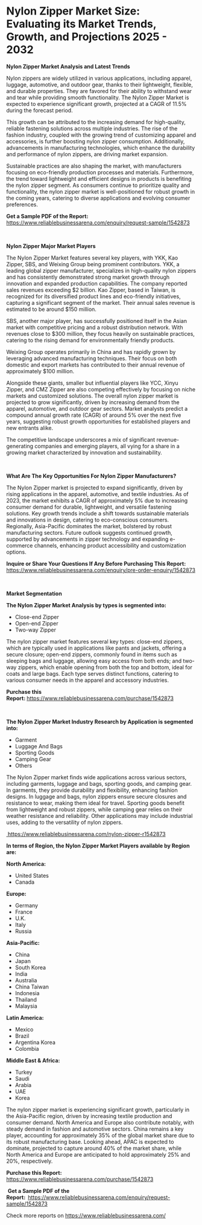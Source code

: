 <p><h1>Nylon Zipper Market Size: Evaluating its Market Trends, Growth, and Projections 2025 - 2032</h1></p><p><strong>Nylon Zipper Market Analysis and Latest Trends</strong></p>
<p><p>Nylon zippers are widely utilized in various applications, including apparel, luggage, automotive, and outdoor gear, thanks to their lightweight, flexible, and durable properties. They are favored for their ability to withstand wear and tear while providing smooth functionality. The Nylon Zipper Market is expected to experience significant growth, projected at a CAGR of 11.5% during the forecast period. </p><p>This growth can be attributed to the increasing demand for high-quality, reliable fastening solutions across multiple industries. The rise of the fashion industry, coupled with the growing trend of customizing apparel and accessories, is further boosting nylon zipper consumption. Additionally, advancements in manufacturing technologies, which enhance the durability and performance of nylon zippers, are driving market expansion. </p><p>Sustainable practices are also shaping the market, with manufacturers focusing on eco-friendly production processes and materials. Furthermore, the trend toward lightweight and efficient designs in products is benefiting the nylon zipper segment. As consumers continue to prioritize quality and functionality, the nylon zipper market is well-positioned for robust growth in the coming years, catering to diverse applications and evolving consumer preferences.</p></p>
<p><strong>Get a Sample PDF of the Report:&nbsp;</strong> <a href="https://www.reliablebusinessarena.com/enquiry/request-sample/1542873?utm_campaign=3535&utm_medium=2&utm_source=Github&utm_content=ia&utm_term=05042025&utm_id=nylon-zipper">https://www.reliablebusinessarena.com/enquiry/request-sample/1542873</a></p>
<p>&nbsp;</p>
<p><strong>Nylon Zipper Major Market Players</strong></p>
<p><p>The Nylon Zipper Market features several key players, with YKK, Kao Zipper, SBS, and Weixing Group being prominent contributors. YKK, a leading global zipper manufacturer, specializes in high-quality nylon zippers and has consistently demonstrated strong market growth through innovation and expanded production capabilities. The company reported sales revenues exceeding $2 billion. Kao Zipper, based in Taiwan, is recognized for its diversified product lines and eco-friendly initiatives, capturing a significant segment of the market. Their annual sales revenue is estimated to be around $150 million.</p><p>SBS, another major player, has successfully positioned itself in the Asian market with competitive pricing and a robust distribution network. With revenues close to $300 million, they focus heavily on sustainable practices, catering to the rising demand for environmentally friendly products. </p><p>Weixing Group operates primarily in China and has rapidly grown by leveraging advanced manufacturing techniques. Their focus on both domestic and export markets has contributed to their annual revenue of approximately $100 million.</p><p>Alongside these giants, smaller but influential players like YCC, Xinyu Zipper, and CMZ Zipper are also competing effectively by focusing on niche markets and customized solutions. The overall nylon zipper market is projected to grow significantly, driven by increasing demand from the apparel, automotive, and outdoor gear sectors. Market analysts predict a compound annual growth rate (CAGR) of around 5% over the next five years, suggesting robust growth opportunities for established players and new entrants alike. </p><p>The competitive landscape underscores a mix of significant revenue-generating companies and emerging players, all vying for a share in a growing market characterized by innovation and sustainability.</p></p>
<p>&nbsp;</p>
<p><strong>What Are The Key Opportunities For Nylon Zipper Manufacturers?</strong></p>
<p><p>The Nylon Zipper market is projected to expand significantly, driven by rising applications in the apparel, automotive, and textile industries. As of 2023, the market exhibits a CAGR of approximately 5% due to increasing consumer demand for durable, lightweight, and versatile fastening solutions. Key growth trends include a shift towards sustainable materials and innovations in design, catering to eco-conscious consumers. Regionally, Asia-Pacific dominates the market, bolstered by robust manufacturing sectors. Future outlook suggests continued growth, supported by advancements in zipper technology and expanding e-commerce channels, enhancing product accessibility and customization options.</p></p>
<p><strong>Inquire or Share Your Questions If Any Before Purchasing This Report:</strong> <a href="https://www.reliablebusinessarena.com/enquiry/pre-order-enquiry/1542873?utm_campaign=3535&utm_medium=2&utm_source=Github&utm_content=ia&utm_term=05042025&utm_id=nylon-zipper">https://www.reliablebusinessarena.com/enquiry/pre-order-enquiry/1542873</a></p>
<p>&nbsp;</p>
<p><strong>Market Segmentation</strong></p>
<p><strong>The Nylon Zipper Market Analysis by types is segmented into:</strong></p>
<p><ul><li>Close-end Zipper</li><li>Open-end Zipper</li><li>Two-way Zipper</li></ul></p>
<p><p>The nylon zipper market features several key types: close-end zippers, which are typically used in applications like pants and jackets, offering a secure closure; open-end zippers, commonly found in items such as sleeping bags and luggage, allowing easy access from both ends; and two-way zippers, which enable opening from both the top and bottom, ideal for coats and large bags. Each type serves distinct functions, catering to various consumer needs in the apparel and accessory industries.</p></p>
<p><strong>Purchase this Report:&nbsp;</strong><a href="https://www.reliablebusinessarena.com/purchase/1542873?utm_campaign=3535&utm_medium=2&utm_source=Github&utm_content=ia&utm_term=05042025&utm_id=nylon-zipper">https://www.reliablebusinessarena.com/purchase/1542873</a></p>
<p>&nbsp;</p>
<p><strong>The Nylon Zipper Market Industry Research by Application is segmented into:</strong></p>
<p><ul><li>Garment</li><li>Luggage And Bags</li><li>Sporting Goods</li><li>Camping Gear</li><li>Others</li></ul></p>
<p><p>The Nylon Zipper market finds wide applications across various sectors, including garments, luggage and bags, sporting goods, and camping gear. In garments, they provide durability and flexibility, enhancing fashion designs. In luggage and bags, nylon zippers ensure secure closures and resistance to wear, making them ideal for travel. Sporting goods benefit from lightweight and robust zippers, while camping gear relies on their weather resistance and reliability. Other applications may include industrial uses, adding to the versatility of nylon zippers.</p></p>
<p><a href="https://www.reliablebusinessarena.com/nylon-zipper-r1542873?utm_campaign=3535&utm_medium=2&utm_source=Github&utm_content=ia&utm_term=05042025&utm_id=nylon-zipper">&nbsp;https://www.reliablebusinessarena.com/nylon-zipper-r1542873</a></p>
<p><strong>In terms of Region, the Nylon Zipper Market Players available by Region are:</strong></p>
<p>
    <p> <strong> North America: </strong>
        <ul>
            <li>United States</li>
            <li>Canada</li>
        </ul>
        </p> 
    <p> <strong> Europe: </strong>
        <ul>
            <li>Germany</li>
            <li>France</li>
            <li>U.K.</li>
            <li>Italy</li>
            <li>Russia</li>
        </ul>
        </p> 
    <p> <strong> Asia-Pacific: </strong>
        <ul>
            <li>China</li>
            <li>Japan</li>
            <li>South Korea</li>
            <li>India</li>
            <li>Australia</li>
            <li>China Taiwan</li>
            <li>Indonesia</li>
            <li>Thailand</li>
            <li>Malaysia</li>
        </ul>
        </p> 
    <p> <strong> Latin America: </strong>
        <ul>
            <li>Mexico</li>
            <li>Brazil</li>
            <li>Argentina Korea</li>
            <li>Colombia</li>
        </ul>
        </p> 
    <p> <strong> Middle East & Africa: </strong>
        <ul>
            <li>Turkey</li>
            <li>Saudi</li>
            <li>Arabia</li>
            <li>UAE</li>
            <li>Korea</li>
        </ul>
    </p>
    </p>
<p><p>The nylon zipper market is experiencing significant growth, particularly in the Asia-Pacific region, driven by increasing textile production and consumer demand. North America and Europe also contribute notably, with steady demand in fashion and automotive sectors. China remains a key player, accounting for approximately 35% of the global market share due to its robust manufacturing base. Looking ahead, APAC is expected to dominate, projected to capture around 40% of the market share, while North America and Europe are anticipated to hold approximately 25% and 20%, respectively.</p></p>
<p><strong>Purchase this Report: </strong><a href="https://www.reliablebusinessarena.com/purchase/1542873?utm_campaign=3535&utm_medium=2&utm_source=Github&utm_content=ia&utm_term=05042025&utm_id=nylon-zipper">https://www.reliablebusinessarena.com/purchase/1542873</a></p>
<p>&nbsp;<strong>Get a Sample PDF of the Report:&nbsp;&nbsp;</strong><a href="https://www.reliablebusinessarena.com/enquiry/request-sample/1542873?utm_campaign=3535&utm_medium=2&utm_source=Github&utm_content=ia&utm_term=05042025&utm_id=nylon-zipper">https://www.reliablebusinessarena.com/enquiry/request-sample/1542873</a></p>
<p><strong></strong></p>
<p>Check more reports on <a href="https://www.reliablebusinessarena.com/?utm_campaign=3535&utm_medium=2&utm_source=Github&utm_content=ia&utm_term=05042025&utm_id=nylon-zipper">https://www.reliablebusinessarena.com/</a></p>